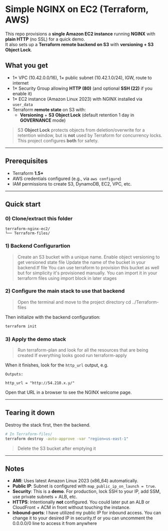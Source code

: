 # Simple NGINX on EC2 (Terraform, AWS)

This repo provisions a **single Amazon EC2 instance** running **NGINX** with **plain HTTP** (no SSL) for a quick demo.  
It also sets up a **Terraform remote backend on S3** with **versioning + S3 Object Lock**.

## What you get

- 1× VPC (10.42.0.0/16), 1× public subnet (10.42.1.0/24), IGW, route to internet
- 1× Security Group allowing **HTTP (80)** (and optional **SSH (22)** if you enable it)
- 1× EC2 instance (Amazon Linux 2023) with NGINX installed via `user_data`
- Terraform **remote state** on S3 with:
  - **Versioning** + **S3 Object Lock** (default retention 1 day in **GOVERNANCE** mode)


> S3 **Object Lock** protects objects from deletion/overwrite for a retention window, but is **not** used by Terraform for concurrency locks. This project configures **both** for safety.

---

## Prerequisites

- Terraform **1.5+**
- AWS credentials configured (e.g., via `aws configure`)
- IAM permissions to create S3, DynamoDB, EC2, VPC, etc.

---

## Quick start

### 0) Clone/extract this folder
```
terraform-nginx-ec2/
└── Terraform-files/                 
```

### 1) Backend Configurartion

> Create an S3 bucket with a unique name.
> Enable object versioning to get versioned state file
> Update the name of the bucket in your backend.tf file
> You can use terraform to provision this bucket as well but for simplicity it's provisioned manually. You can import it in your terraform files using import block in later stages

### 2) Configure the main stack to use that backend
> Open the terminal and move to the project directory
cd ../Terraform-files


Then initialize with the backend configuration:

```bash
terraform init 
```

### 3) Apply the demo stack

> Run terraform-plan and look for all the resources that are being created
> If everything looks good run terraform-apply

When it finishes, look for the `http_url` output, e.g.
```
Outputs:

http_url = "http://54.210.x.y/"
```

Open that URL in a browser to see the NGINX welcome page.

---

## Tearing it down

Destroy the stack first, then the backend.

```bash
# In Terraform-files/
terraform destroy -auto-approve -var "region=us-east-1"


```

> Delete the S3 bucket after emptying it  

---


## Notes 

- **AMI**: Uses latest Amazon Linux 2023 (x86_64) automatically.
- **Public IP**: Subnet is configured with `map_public_ip_on_launch = true`.
- **Security**: This is a **demo**. For production, lock SSH to your IP, add SSM, use private subnets + ALB, etc.
- **HTTPS**: Intentionally **not** configured. You could later put an ALB or CloudFront + ACM in front without touching the instance.
- **Inbound-ports**: I have utilized my public IP for inbound access. You can change it to your desired IP in security.tf or you can uncomment the 0.0.0.0/0 line to access it from anywhere 

